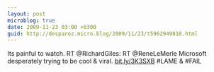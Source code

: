 ```yaml
---
layout: post
microblog: true
date: 2009-11-23 03:00 +0300
guid: http://desparoz.micro.blog/2009/11/23/t5962949818.html
---
```

Its painful to watch. RT @RichardGiles: RT @ReneLeMerle Microsoft desperately trying to be cool &amp; viral. [bit.ly/3K3SXB](http://bit.ly/3K3SXB) #LAME &amp; #FAIL
